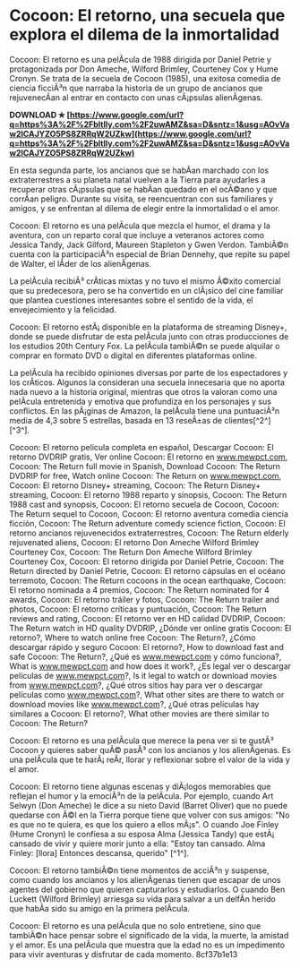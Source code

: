 
 
# Cocoon: El retorno, una secuela que explora el dilema de la inmortalidad
 
Cocoon: El retorno es una pelÃ­cula de 1988 dirigida por Daniel Petrie y protagonizada por Don Ameche, Wilford Brimley, Courteney Cox y Hume Cronyn. Se trata de la secuela de Cocoon (1985), una exitosa comedia de ciencia ficciÃ³n que narraba la historia de un grupo de ancianos que rejuvenecÃ­an al entrar en contacto con unas cÃ¡psulas alienÃ­genas.
 
**DOWNLOAD ✯ [https://www.google.com/url?q=https%3A%2F%2Fbltlly.com%2F2uwAMZ&sa=D&sntz=1&usg=AOvVaw2lCAJYZO5PS8ZRRqW2UZkw](https://www.google.com/url?q=https%3A%2F%2Fbltlly.com%2F2uwAMZ&sa=D&sntz=1&usg=AOvVaw2lCAJYZO5PS8ZRRqW2UZkw)**


 
En esta segunda parte, los ancianos que se habÃ­an marchado con los extraterrestres a su planeta natal vuelven a la Tierra para ayudarles a recuperar otras cÃ¡psulas que se habÃ­an quedado en el ocÃ©ano y que corrÃ­an peligro. Durante su visita, se reencuentran con sus familiares y amigos, y se enfrentan al dilema de elegir entre la inmortalidad o el amor.
 
Cocoon: El retorno es una pelÃ­cula que mezcla el humor, el drama y la aventura, con un reparto coral que incluye a veteranos actores como Jessica Tandy, Jack Gilford, Maureen Stapleton y Gwen Verdon. TambiÃ©n cuenta con la participaciÃ³n especial de Brian Dennehy, que repite su papel de Walter, el lÃ­der de los alienÃ­genas.
 
La pelÃ­cula recibiÃ³ crÃ­ticas mixtas y no tuvo el mismo Ã©xito comercial que su predecesora, pero se ha convertido en un clÃ¡sico del cine familiar que plantea cuestiones interesantes sobre el sentido de la vida, el envejecimiento y la felicidad.

Cocoon: El retorno estÃ¡ disponible en la plataforma de streaming Disney+, donde se puede disfrutar de esta pelÃ­cula junto con otras producciones de los estudios 20th Century Fox. La pelÃ­cula tambiÃ©n se puede alquilar o comprar en formato DVD o digital en diferentes plataformas online.
 
La pelÃ­cula ha recibido opiniones diversas por parte de los espectadores y los crÃ­ticos. Algunos la consideran una secuela innecesaria que no aporta nada nuevo a la historia original, mientras que otros la valoran como una pelÃ­cula entretenida y emotiva que profundiza en los personajes y sus conflictos. En las pÃ¡ginas de Amazon, la pelÃ­cula tiene una puntuaciÃ³n media de 4,3 sobre 5 estrellas, basada en 13 reseÃ±as de clientes[^2^] [^3^].
 
Cocoon: El retorno pelicula completa en español,  Descargar Cocoon: El retorno DVDRIP gratis,  Ver online Cocoon: El retorno en www.mewpct.com,  Cocoon: The Return full movie in Spanish,  Download Cocoon: The Return DVDRIP for free,  Watch online Cocoon: The Return on www.mewpct.com,  Cocoon: El retorno Disney+ streaming,  Cocoon: The Return Disney+ streaming,  Cocoon: El retorno 1988 reparto y sinopsis,  Cocoon: The Return 1988 cast and synopsis,  Cocoon: El retorno secuela de Cocoon,  Cocoon: The Return sequel to Cocoon,  Cocoon: El retorno aventura comedia ciencia ficción,  Cocoon: The Return adventure comedy science fiction,  Cocoon: El retorno ancianos rejuvenecidos extraterrestres,  Cocoon: The Return elderly rejuvenated aliens,  Cocoon: El retorno Don Ameche Wilford Brimley Courteney Cox,  Cocoon: The Return Don Ameche Wilford Brimley Courteney Cox,  Cocoon: El retorno dirigida por Daniel Petrie,  Cocoon: The Return directed by Daniel Petrie,  Cocoon: El retorno cápsulas en el océano terremoto,  Cocoon: The Return cocoons in the ocean earthquake,  Cocoon: El retorno nominada a 4 premios,  Cocoon: The Return nominated for 4 awards,  Cocoon: El retorno tráiler y fotos,  Cocoon: The Return trailer and photos,  Cocoon: El retorno críticas y puntuación,  Cocoon: The Return reviews and rating,  Cocoon: El retorno ver en HD calidad DVDRIP,  Cocoon: The Return watch in HD quality DVDRIP,  ¿Dónde ver online gratis Cocoon: El retorno?,  Where to watch online free Cocoon: The Return?,  ¿Cómo descargar rápido y seguro Cocoon: El retorno?,  How to download fast and safe Cocoon: The Return?,  ¿Qué es www.mewpct.com y cómo funciona?,  What is www.mewpct.com and how does it work?,  ¿Es legal ver o descargar películas de www.mewpct.com?,  Is it legal to watch or download movies from www.mewpct.com?,  ¿Qué otros sitios hay para ver o descargar películas como www.mewpct.com?,  What other sites are there to watch or download movies like www.mewpct.com?,  ¿Qué otras películas hay similares a Cocoon: El retorno?,  What other movies are there similar to Cocoon: The Return?
 
Cocoon: El retorno es una pelÃ­cula que merece la pena ver si te gustÃ³ Cocoon y quieres saber quÃ© pasÃ³ con los ancianos y los alienÃ­genas. Es una pelÃ­cula que te harÃ¡ reÃ­r, llorar y reflexionar sobre el valor de la vida y el amor.

Cocoon: El retorno tiene algunas escenas y diÃ¡logos memorables que reflejan el humor y la emociÃ³n de la pelÃ­cula. Por ejemplo, cuando Art Selwyn (Don Ameche) le dice a su nieto David (Barret Oliver) que no puede quedarse con Ã©l en la Tierra porque tiene que volver con sus amigos: "No es que no te quiera, es que los quiero a ellos mÃ¡s". O cuando Joe Finley (Hume Cronyn) le confiesa a su esposa Alma (Jessica Tandy) que estÃ¡ cansado de vivir y quiere morir junto a ella: "Estoy tan cansado. Alma Finley: [llora] Entonces descansa, querido" [^1^].
 
Cocoon: El retorno tambiÃ©n tiene momentos de acciÃ³n y suspense, como cuando los ancianos y los alienÃ­genas tienen que escapar de unos agentes del gobierno que quieren capturarlos y estudiarlos. O cuando Ben Luckett (Wilford Brimley) arriesga su vida para salvar a un delfÃ­n herido que habÃ­a sido su amigo en la primera pelÃ­cula.
 
Cocoon: El retorno es una pelÃ­cula que no solo entretiene, sino que tambiÃ©n hace pensar sobre el significado de la vida, la muerte, la amistad y el amor. Es una pelÃ­cula que muestra que la edad no es un impedimento para vivir aventuras y disfrutar de cada momento.
 8cf37b1e13
 
